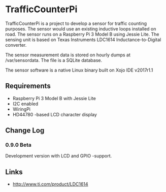# TrafficCounterPi

TrafficCounterPi is a project to develop a sensor for traffic counting purposes. The sensor would use an existing inductive loops installed on road. The sensor runs on a Raspberry Pi 3 Model B using Jessie Lite. The sensing unit is based on Texas Instruments LDC1614 Inductance-to-Digital converter.

The sensor measurement data is stored on hourly dumps at /var/sensordata. The file is a SQLite database.

The sensor software is a native Linux binary built on Xojo IDE v2017r1.1

## Requirements

* Raspberry Pi 3 Model B with Jessie Lite
* I2C enabled
* WiringPi
* HD44780 -based LCD character display

## Change Log

### 0.9.0 Beta  
Development version with LCD and GPIO -support.

## Links

* http://www.ti.com/product/LDC1614 
